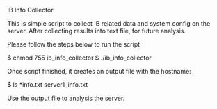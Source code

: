 IB Info Collector

This is simple script to collect IB related data and system config on the server.
After collecting results into text file, for future analysis.

Please follow the steps below to run the script

$ chmod 755 ib_info_collector
$ ./ib_info_collector

Once script finished, it creates an output file with the hostname:

$ ls *info.txt
server1_info.txt

Use the output file to analysis the server.
